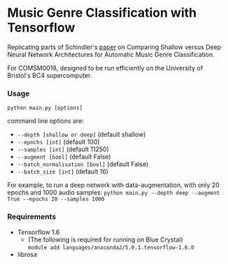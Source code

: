 # Music Genre Classification with Tensorflow

Replicating parts of Schindler's [paper](https://publik.tuwien.ac.at/files/publik_256008.pdf)
on Comparing Shallow versus Deep Neural Network Architectures for Automatic Music Genre Classification.

For COMSM0018, designed to be run efficiently on the University of Bristol's BC4 supercomputer.

### Usage
```python main.py [options]```

command line options are:
  - ```--depth [shallow or deep]``` (default shallow)
  - ```--epochs [int]``` (default 100)
  - ```--samples [int]``` (default 11250)
  - ```--augment [bool]``` (default False)
  - ```--batch_normalisation [bool]``` (default False)
  -  ```--batch_size [int]``` (default 16)

For example, to run a deep network with data-augmentation, with only 20 epochs and 1000 audio samples:
```python main.py --depth deep --augment True --epochs 20 --samples 1000```


### Requirements
  - Tensorflow 1.6
    - (The following is required for running on Blue Crystal)\
    ```module add languages/anaconda2/5.0.1.tensorflow-1.6.0```
  - librosa
